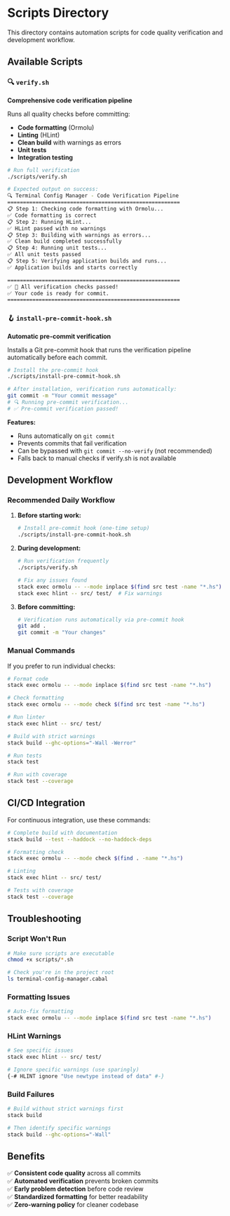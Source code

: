 # Scripts Directory

This directory contains automation scripts for code quality verification and development workflow.

## Available Scripts

### 🔍 `verify.sh`
**Comprehensive code verification pipeline**

Runs all quality checks before committing:
- **Code formatting** (Ormolu)
- **Linting** (HLint) 
- **Clean build** with warnings as errors
- **Unit tests**
- **Integration testing**

```bash
# Run full verification
./scripts/verify.sh

# Expected output on success:
🔍 Terminal Config Manager - Code Verification Pipeline
=======================================================
📋 Step 1: Checking code formatting with Ormolu...
✅ Code formatting is correct
📋 Step 2: Running HLint...
✅ HLint passed with no warnings
📋 Step 3: Building with warnings as errors...
✅ Clean build completed successfully
📋 Step 4: Running unit tests...
✅ All unit tests passed
📋 Step 5: Verifying application builds and runs...
✅ Application builds and starts correctly

=======================================================
✅ 🎉 All verification checks passed!
✅ Your code is ready for commit.
=======================================================
```

### 🪝 `install-pre-commit-hook.sh` 
**Automatic pre-commit verification**

Installs a Git pre-commit hook that runs the verification pipeline automatically before each commit.

```bash
# Install the pre-commit hook
./scripts/install-pre-commit-hook.sh

# After installation, verification runs automatically:
git commit -m "Your commit message"
# 🔍 Running pre-commit verification...
# ✅ Pre-commit verification passed!
```

**Features:**
- Runs automatically on `git commit`
- Prevents commits that fail verification
- Can be bypassed with `git commit --no-verify` (not recommended)
- Falls back to manual checks if verify.sh is not available

## Development Workflow

### Recommended Daily Workflow

1. **Before starting work:**
   ```bash
   # Install pre-commit hook (one-time setup)
   ./scripts/install-pre-commit-hook.sh
   ```

2. **During development:**
   ```bash
   # Run verification frequently
   ./scripts/verify.sh
   
   # Fix any issues found
   stack exec ormolu -- --mode inplace $(find src test -name "*.hs")
   stack exec hlint -- src/ test/  # Fix warnings
   ```

3. **Before committing:**
   ```bash
   # Verification runs automatically via pre-commit hook
   git add .
   git commit -m "Your changes"
   ```

### Manual Commands

If you prefer to run individual checks:

```bash
# Format code
stack exec ormolu -- --mode inplace $(find src test -name "*.hs")

# Check formatting
stack exec ormolu -- --mode check $(find src test -name "*.hs")

# Run linter
stack exec hlint -- src/ test/

# Build with strict warnings
stack build --ghc-options="-Wall -Werror"

# Run tests
stack test

# Run with coverage
stack test --coverage
```

## CI/CD Integration

For continuous integration, use these commands:

```bash
# Complete build with documentation
stack build --test --haddock --no-haddock-deps

# Formatting check
stack exec ormolu -- --mode check $(find . -name "*.hs")

# Linting
stack exec hlint -- src/ test/

# Tests with coverage
stack test --coverage
```

## Troubleshooting

### Script Won't Run
```bash
# Make sure scripts are executable
chmod +x scripts/*.sh

# Check you're in the project root
ls terminal-config-manager.cabal
```

### Formatting Issues
```bash
# Auto-fix formatting
stack exec ormolu -- --mode inplace $(find src test -name "*.hs")
```

### HLint Warnings
```bash
# See specific issues
stack exec hlint -- src/ test/

# Ignore specific warnings (use sparingly)
{-# HLINT ignore "Use newtype instead of data" #-}
```

### Build Failures
```bash
# Build without strict warnings first
stack build

# Then identify specific warnings
stack build --ghc-options="-Wall"
```

## Benefits

✅ **Consistent code quality** across all commits  
✅ **Automated verification** prevents broken commits  
✅ **Early problem detection** before code review  
✅ **Standardized formatting** for better readability  
✅ **Zero-warning policy** for cleaner codebase 